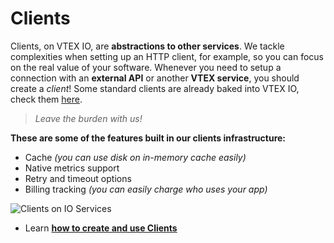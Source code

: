 # Clients 

Clients, on VTEX IO, are **abstractions to other services**. We tackle complexities when setting up an HTTP client, for example, so you can focus on the real value of your software. Whenever you need to setup a connection with an **external API** or another **VTEX service**, you should create a *client*! Some standard clients are already baked into VTEX IO, check them [here](https://github.com/vtex/node-vtex-api/blob/ccf4d8f8d3208007c4bfd558baf979df8d825af8/src/clients/IOClients.ts).

> *Leave the burden with us!*

**These are some of the features built in our clients infrastructure:**

 - Cache *(you can use disk on in-memory cache easily)*
 - Native metrics support
 - Retry and timeout options
 - Billing tracking *(you can easily charge who uses your app)*

![Clients on IO Services](https://imgur.com/i45O8MN.png)

- Learn [**how to create and use Clients**](recipes/development/how-to-create-and-use-clients.md)
